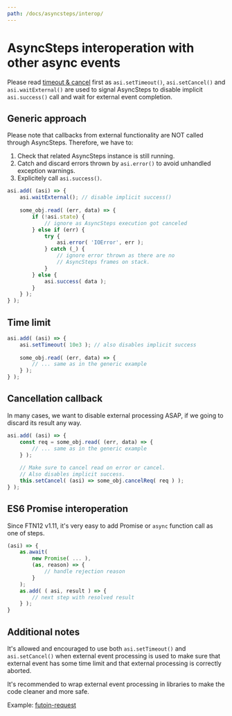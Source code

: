 ```yaml
---
path: /docs/asyncsteps/interop/
---
```


# AsyncSteps interoperation with other async events

Please read [timeout & cancel](/docs/asyncsteps/cancel/) first as
`asi.setTimeout()`, `asi.setCancel()` and `asi.waitExternal()` are
used to signal AsyncSteps to disable implicit `asi.success()` call
and wait for external event completion.

## Generic approach

Please note that callbacks from external functionality are NOT called
through AsyncSteps. Therefore, we have to:

1. Check that related AsyncSteps instance is still running.
2. Catch and discard errors thrown by `asi.error()` to avoid unhandled
    exception warnings.
3. Explicitely call `asi.success()`.

```javascript
asi.add( (asi) => {
    asi.waitExternal(); // disable implicit success()
    
    some_obj.read( (err, data) => {
        if (!asi.state) {
            // ignore as AsyncSteps execution got canceled
        } else if (err) {
            try {
                asi.error( 'IOError', err );
            } catch (_) {
                // ignore error thrown as there are no
                // AsyncSteps frames on stack.
            }
        } else {
            asi.success( data );
        }
    } );
} );
```

## Time limit

```javascript
asi.add( (asi) => {
    asi.setTimeout( 10e3 ); // also disables implicit success
    
    some_obj.read( (err, data) => {
        // ... same as in the generic example
    } );
} );
```

## Cancellation callback

In many cases, we want to disable external processing ASAP, if
we going to discard its result any way.

```javascript
asi.add( (asi) => {
    const req = some_obj.read( (err, data) => {
        // ... same as in the generic example
    } );
    
    // Make sure to cancel read on error or cancel.
    // Also disables implicit success.
    this.setCancel( (asi) => some_obj.cancelReq( req ) );
} );
```

## ES6 Promise interoperation

Since FTN12 v1.11, it's very easy to add Promise or `async` function
call as one of steps.

```javascript
(asi) => {
    as.await(
        new Promise( ... ),
        (as, reason) => {
            // handle rejection reason
        }
    );
    as.add( ( asi, result ) => {
        // next step with resolved result
    } );
}
```

## Additional notes

It's allowed and encouraged to use both `asi.setTimeout()` and
`asi.setCancel()` when external event processing is used to make
sure that external event has some time limit and that external
processing is correctly aborted.

It's recommended to wrap external event processing in libraries
to make the code cleaner and more safe.

Example: [futoin-request](https://www.npmjs.com/package/futoin-request)

